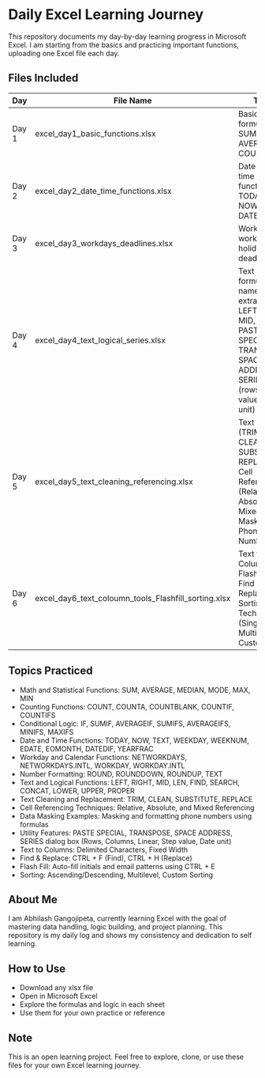 # Daily Excel Learning Journey

This repository documents my day-by-day learning progress in Microsoft Excel. I am starting from the basics and practicing important functions, uploading one Excel file each day.

## Files Included

| Day   | File Name                              | Topic                                                                 |
|--------|-----------------------------------------|-----------------------------------------------------------------------|
| Day 1 | excel_day1_basic_functions.xlsx         | Basic formulas: SUM, AVERAGE, IF, COUNT                              |
| Day 2 | excel_day2_date_time_functions.xlsx     | Date and time functions: TODAY, NOW, TEXT, DATEDIF                   |
| Day 3 | excel_day3_workdays_deadlines.xlsx      | Working with workdays, holidays, deadlines                           |
| Day 4 | excel_day4_text_logical_series.xlsx     | Text formulas, name extraction, LEFT, RIGHT, MID, FIND, PASTE SPECIAL, TRANSPOSE, SPACE ADDRESS, SERIES (rows, step value, date unit) |
| Day 5 | excel_day5_text_cleaning_referencing.xlsx | Text cleaning (TRIM, CLEAN, SUBSTITUTE, REPLACE), Cell Referencing (Relative, Absolute, Mixed), Masked Phone Numbers |
| Day 6 | excel_day6_text_coloumn_tools_Flashfill_sorting.xlsx      | Text to Columns, Flash Fill, Find & Replace, and Sorting Techniques (Single, Multilevel, Custom) |

## Topics Practiced

- Math and Statistical Functions: SUM, AVERAGE, MEDIAN, MODE, MAX, MIN  
- Counting Functions: COUNT, COUNTA, COUNTBLANK, COUNTIF, COUNTIFS  
- Conditional Logic: IF, SUMIF, AVERAGEIF, SUMIFS, AVERAGEIFS, MINIFS, MAXIFS  
- Date and Time Functions: TODAY, NOW, TEXT, WEEKDAY, WEEKNUM, EDATE, EOMONTH, DATEDIF, YEARFRAC  
- Workday and Calendar Functions: NETWORKDAYS, NETWORKDAYS.INTL, WORKDAY, WORKDAY.INTL  
- Number Formatting: ROUND, ROUNDDOWN, ROUNDUP, TEXT  
- Text and Logical Functions: LEFT, RIGHT, MID, LEN, FIND, SEARCH, CONCAT, LOWER, UPPER, PROPER  
- Text Cleaning and Replacement: TRIM, CLEAN, SUBSTITUTE, REPLACE  
- Cell Referencing Techniques: Relative, Absolute, and Mixed Referencing  
- Data Masking Examples: Masking and formatting phone numbers using formulas  
- Utility Features: PASTE SPECIAL, TRANSPOSE, SPACE ADDRESS, SERIES dialog box (Rows, Columns, Linear, Step value, Date unit)  
- Text to Columns: Delimited Characters, Fixed Width  
- Find & Replace: CTRL + F (Find), CTRL + H (Replace)  
- Flash Fill: Auto-fill initials and email patterns using CTRL + E  
- Sorting: Ascending/Descending, Multilevel, Custom Sorting

## About Me

I am Abhilash Gangojipeta, currently learning Excel with the goal of mastering data handling, logic building, and project planning. This repository is my daily log and shows my consistency and dedication to self learning.

## How to Use

- Download any xlsx file  
- Open in Microsoft Excel  
- Explore the formulas and logic in each sheet  
- Use them for your own practice or reference  

## Note

This is an open learning project. Feel free to explore, clone, or use these files for your own Excel learning journey.
